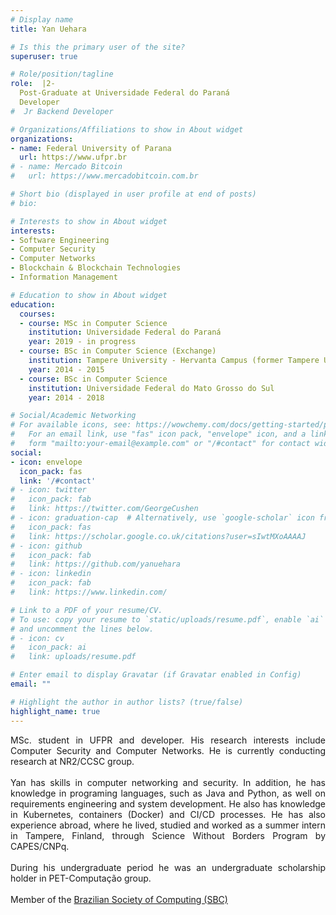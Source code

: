 ```yaml
---
# Display name
title: Yan Uehara

# Is this the primary user of the site?
superuser: true

# Role/position/tagline
role:  |2-
  Post-Graduate at Universidade Federal do Paraná  
  Developer
#  Jr Backend Developer

# Organizations/Affiliations to show in About widget
organizations:
- name: Federal University of Parana
  url: https://www.ufpr.br
# - name: Mercado Bitcoin
#   url: https://www.mercadobitcoin.com.br

# Short bio (displayed in user profile at end of posts)
# bio: 

# Interests to show in About widget
interests:
- Software Engineering
- Computer Security
- Computer Networks
- Blockchain & Blockchain Technologies
- Information Management

# Education to show in About widget
education:
  courses:
  - course: MSc in Computer Science
    institution: Universidade Federal do Paraná
    year: 2019 - in progress
  - course: BSc in Computer Science (Exchange)
    institution: Tampere University - Hervanta Campus (former Tampere University of Technology)
    year: 2014 - 2015
  - course: BSc in Computer Science
    institution: Universidade Federal do Mato Grosso do Sul
    year: 2014 - 2018

# Social/Academic Networking
# For available icons, see: https://wowchemy.com/docs/getting-started/page-builder/#icons
#   For an email link, use "fas" icon pack, "envelope" icon, and a link in the
#   form "mailto:your-email@example.com" or "/#contact" for contact widget.
social:
- icon: envelope
  icon_pack: fas
  link: '/#contact'
# - icon: twitter
#   icon_pack: fab
#   link: https://twitter.com/GeorgeCushen
# - icon: graduation-cap  # Alternatively, use `google-scholar` icon from `ai` icon pack
#   icon_pack: fas
#   link: https://scholar.google.co.uk/citations?user=sIwtMXoAAAAJ
# - icon: github
#   icon_pack: fab
#   link: https://github.com/yanuehara
# - icon: linkedin
#   icon_pack: fab
#   link: https://www.linkedin.com/

# Link to a PDF of your resume/CV.
# To use: copy your resume to `static/uploads/resume.pdf`, enable `ai` icons in `params.toml`, 
# and uncomment the lines below.
# - icon: cv
#   icon_pack: ai
#   link: uploads/resume.pdf

# Enter email to display Gravatar (if Gravatar enabled in Config)
email: ""

# Highlight the author in author lists? (true/false)
highlight_name: true
---
```


<div align="justify">

MSc. student in UFPR and developer. His research interests include Computer Security and Computer Networks. He is currently conducting research at NR2/CCSC group.
<br/><br/>
Yan has skills in computer networking and security. In addition, he has knowledge in programing languages, such as Java and Python, as well on requirements engineering and system development. He also has knowledge in Kubernetes, containers (Docker) and CI/CD processes.
He has also experience abroad, where he lived, studied and worked as a summer intern in Tampere, Finland, through Science Without Borders Program by CAPES/CNPq.
<br/><br/>
During his undergraduate period he was an undergraduate scholarship holder in PET-Computação group.
<br/><br/>
Member of the [Brazilian Society of Computing (SBC)](https://www.sbc.org.br/)
</div>
